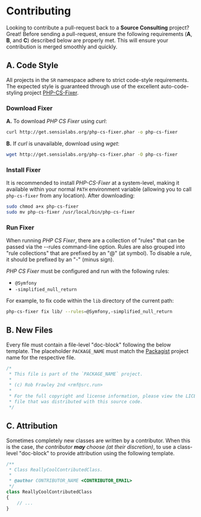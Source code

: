# Contributing

Looking to contribute a pull-request back to a **Source Consulting**
project? Great! Before sending a pull-request, ensure the following
requirements (__A__, __B__, and __C__) described below are properly met.
This will ensure your contribution is merged smoothly and quickly.

## A. Code Style

All projects in the `SR` namespace adhere to strict code-style
requirements. The expected style is guaranteed through use of the
excellent auto-code-styling project
[PHP-CS-Fixer](https://github.com/FriendsOfPHP/PHP-CS-Fixer).

### Download Fixer

__A.__ To download *PHP CS Fixer* using *curl*:

```bash
curl http://get.sensiolabs.org/php-cs-fixer.phar -o php-cs-fixer
```

__B.__ If *curl* is unavailable, download using *wget*:

```bash
wget http://get.sensiolabs.org/php-cs-fixer.phar -O php-cs-fixer
```

### Install Fixer

It is recommended to install *PHP-CS-Fixer* at a system-level, making it
available within your normal `PATH` environment variable (allowing you
to call `php-cs-fixer` from any location). After downloading:

```bash
sudo chmod a+x php-cs-fixer
sudo mv php-cs-fixer /usr/local/bin/php-cs-fixer
```

### Run Fixer

When running *PHP CS Fixer*, there are a collection of "rules" that can
be passed via the --rules command-line option. Rules are also grouped
into "rule collections" that are prefixed by an "@" (at symbol). To
disable a rule, it should be prefixed by an "-" (minus sign).

*PHP CS Fixer* must be configured and run with the following rules:
- `@Symfony`
- `-simplified_null_return`

For example, to fix code within the `lib` directory of the current path:

```bash
php-cs-fixer fix lib/ --rules=@Symfony,-simplified_null_return
```

## B. New Files

Every file must contain a file-level "doc-block" following the below
template. The placeholder `PACKAGE_NAME` must match the
[Packagist](https://packagist.org/) project name for the respective file.

```php
/*
 * This file is part of the `PACKAGE_NAME` project.
 *
 * (c) Rob Frawley 2nd <rmf@src.run>
 *
 * For the full copyright and license information, please view the LICENSE.md
 * file that was distributed with this source code.
 */
```

## C. Attribution

Sometimes completely new classes are written by a contributor. When
this is the case, *the contributor __may__ choose (at their discretion)*,
to use a class-level "doc-block" to provide attribution using the
following template.

```php
/**
 * Class ReallyCoolContributedClass.
 *
 * @author CONTRIBUTOR_NAME <CONTRIBUTOR_EMAIL>
 */
class ReallyCoolContributedClass
{
    // ...
}
```
